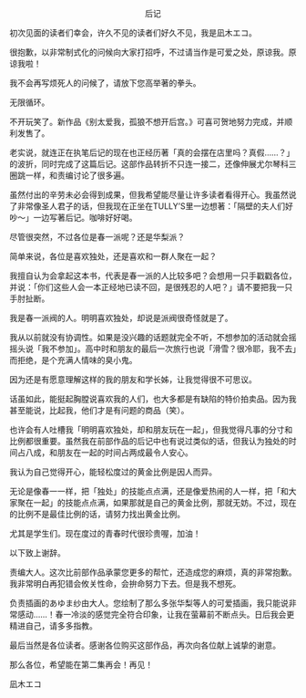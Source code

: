 <p align="center">后记</p>

初次见面的读者们幸会，许久不见的读者们好久不见，我是凪木エコ。

很抱歉，以非常制式化的问候向大家打招呼，不过请当作是可爱之处，原谅我。原谅我啦！

我不会再写烦死人的问候了，请放下您高举著的拳头。

无限循环。

不开玩笑了。新作品《别太爱我，孤狼不想开后宫。》可喜可贺地努力完成，并顺利发售了。

老实说，就连正在执笔后记的现在也正经历著「真的会摆在店里吗？真假……？」的波折，同时完成了这篇后记。这部作品转折不只连一接二，还像伸展尤尔琴科三圈跳一样，和责编讨论了很多遍。

虽然付出的辛劳未必会得到成果，但我希望能尽量让许多读者看得开心。我虽然说了非常像圣人君子的话，但我现在正坐在TULLY’S里一边想著：「隔壁的夫人们好吵～」一边写著后记。咖啡好好喝。

尽管很突然，不过各位是春一派呢？还是华梨派？

简单来说，各位是喜欢独处，还是喜欢和一群人聚在一起？

我擅自认为会拿起这本书，代表是春一派的人比较多吧？会想用一只手戳戳各位，并说：「你们这些人会一本正经地已读不回，是很残忍的人吧？」请不要把我一只手肘扯断。

我是春一派阀的人。明明喜欢独处，却说是派阀很奇怪就是了。

我从以前就没有协调性。如果是没兴趣的话题就完全不听，不想参加的活动就会摇摇头说「我不参加」。高中时和朋友的最后一次旅行也说「滑雪？很冷耶，我不去」而拒绝，是个充满人情味的臭小鬼。

因为还是有愿意理解这样的我的朋友和学长姊，让我觉得很不可思议。

话虽如此，能挺起胸膛说喜欢我的人们，也大多都是有缺陷的特价拍卖品。因为我甚至能说，比起我，他们才是有问题的商品（笑）。

也许会有人吐槽我「明明喜欢独处，却和朋友玩在一起」，但我觉得凡事的分寸和比例都很重要。虽然我在前部作品的后记中也有说过类似的话，但我认为独处的时间占八成，和朋友在一起的时间占两成最令人安心。

我认为自己觉得开心，能轻松度过的黄金比例是因人而异。

无论是像春一一样，把「独处」的技能点点满，还是像爱热闹的人一样，把「和大家聚在一起」的技能点点满，如果那就是自己的黄金比例，那就无妨。不过，现在的比例不是最佳比例的话，请努力找出黄金比例。

尤其是学生们。现在度过的青春时代很珍贵喔，加油！

以下致上谢辞。

责编大人。这次比前部作品承蒙您更多的帮忙，还造成您的麻烦，真的非常抱歉。我非常明白再犯错会攸关性命，会拚命努力下去。但是我不想死。

负责插画的あゆま纱由大人。您绘制了那么多张华梨等人的可爱插画，我只能说非常感动……！春一冷淡的感觉完全符合印象，让我在萤幕前不断点头。日后我会更精进自己，请多多指教。

最后当然是各位读者。感谢各位购买这部作品，再次向各位献上诚挚的谢意。

那么各位，希望能在第二集再会！再见！

凪木エコ

